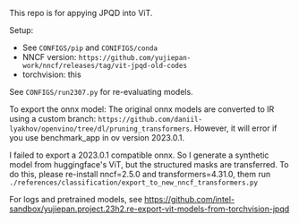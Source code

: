 This repo is for appying JPQD into ViT.

Setup:
 - See `CONFIGS/pip` and `CONIFIGS/conda`
 - NNCF version: `https://github.com/yujiepan-work/nncf/releases/tag/vit-jpqd-old-codes`
 - torchvision: this

See `CONFIGS/run2307.py` for re-evaluating models.

To export the onnx model:
The original onnx models are converted to IR using a custom branch: `https://github.com/daniil-lyakhov/openvino/tree/dl/pruning_transformers`. However, it will error if you use benchmark_app in ov version 2023.0.1.

I failed to export a 2023.0.1 compatible onnx. So I generate a synthetic model from huggingface's ViT, but the structured masks are transferred. To do this,
please re-install nncf=2.5.0 and transformers=4.31.0, them run `./references/classification/export_to_new_nncf_transformers.py`

For logs and pretrained models, see https://github.com/intel-sandbox/yujiepan.project.23h2.re-export-vit-models-from-torchvision-jpqd
